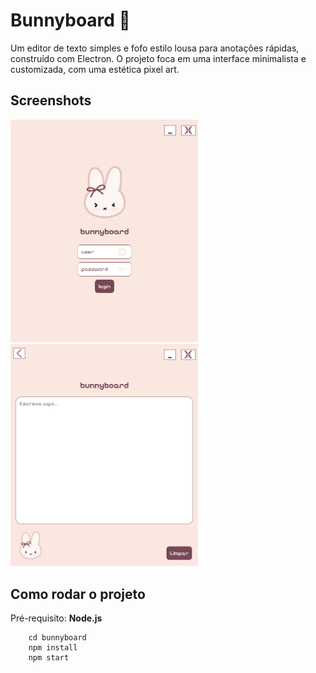 # Bunnyboard 🐰

Um editor de texto simples e fofo estilo lousa para anotações rápidas, construído com Electron. O projeto foca em uma interface minimalista e customizada, com uma estética pixel art.

## Screenshots

<p>
    <img src="src/screenshots/login_page.png" width="300">
    <img src="src/screenshots/write_page.png" width="300"> 
</p>

## Como rodar o projeto

Pré-requisito: **Node.js**

```
    cd bunnyboard
    npm install
    npm start
```
